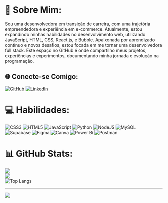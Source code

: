 # 💫 Sobre Mim:
Sou uma desenvolvedora em transição de carreira, com uma trajetória empreendedora e experiência em e-commerce. Atualmente, estou expandindo minhas habilidades no desenvolvimento web, utilizando JavaScript, HTML, CSS, React.js, e Bubble. Apaixonada por aprendizado contínuo e novos desafios, estou focada em me tornar uma desenvolvedora full stack. Este espaço no GitHub é onde compartilho meus projetos, experiências e experimentos, documentando minha jornada e evolução na programação.


## 🌐 Conecte-se Comigo:
[![GitHub](https://img.shields.io/badge/GitHub-100000?style=for-the-badge&logo=github&logoColor=white)](https://github.com/karinaburguez)
[![LinkedIn](https://img.shields.io/badge/LinkedIn-0077B5?style=for-the-badge&logo=linkedin&logoColor=white)](https://www.linkedin.com/in/karinaburguez/)

# 💻 Habilidades:
![CSS3](https://img.shields.io/badge/css3-%231572B6.svg?style=for-the-badge&logo=css3&logoColor=white) ![HTML5](https://img.shields.io/badge/html5-%23E34F26.svg?style=for-the-badge&logo=html5&logoColor=white) ![JavaScript](https://img.shields.io/badge/javascript-%23323330.svg?style=for-the-badge&logo=javascript&logoColor=%23F7DF1E) ![Python](https://img.shields.io/badge/python-3670A0?style=for-the-badge&logo=python&logoColor=ffdd54) ![NodeJS](https://img.shields.io/badge/node.js-6DA55F?style=for-the-badge&logo=node.js&logoColor=white) ![MySQL](https://img.shields.io/badge/mysql-4479A1.svg?style=for-the-badge&logo=mysql&logoColor=white) ![Supabase](https://img.shields.io/badge/Supabase-3ECF8E?style=for-the-badge&logo=supabase&logoColor=white) ![Figma](https://img.shields.io/badge/figma-%23F24E1E.svg?style=for-the-badge&logo=figma&logoColor=white) ![Canva](https://img.shields.io/badge/Canva-%2300C4CC.svg?style=for-the-badge&logo=Canva&logoColor=white) ![Power Bi](https://img.shields.io/badge/power_bi-F2C811?style=for-the-badge&logo=powerbi&logoColor=black) ![Postman](https://img.shields.io/badge/Postman-FF6C37?style=for-the-badge&logo=postman&logoColor=white)
# 📊 GitHub Stats:
![](https://github-readme-stats.vercel.app/api?username=karinaburguez&theme=radical&hide_border=false&include_all_commits=false&count_private=false)<br/>
![](https://github-readme-streak-stats.herokuapp.com/?user=karinaburguez&theme=radical&hide_border=false)<br/>
![Top Langs](https://github-readme-stats.vercel.app/api/top-langs/?username=karinaburguez&theme=radical&layout=compact)

---
[![](https://visitcount.itsvg.in/api?id=karinaburguez&icon=0&color=0)](https://visitcount.itsvg.in)
